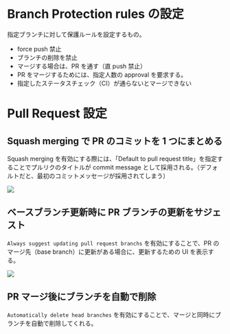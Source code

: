 # Branch Protection rules の設定

指定ブランチに対して保護ルールを設定するもの。

- force push 禁止
- ブランチの削除を禁止
- マージする場合は、PR を通す（直 push 禁止）
- PR をマージするためには、指定人数の approval を要求する。
- 指定したステータスチェック（CI）が通らないとマージできない


# Pull Request 設定

## Squash merging で PR のコミットを 1 つにまとめる

Squash merging を有効にする際には、「Default to pull request title」を指定することでプルリクのタイトルが commit message として採用される。（デフォルトだと、最初のコミットメッセージが採用されてしまう）

![](assets/20231120094438.png)

## ベースブランチ更新時に PR ブランチの更新をサジェスト

`Always suggest updating pull request branchs` を有効にすることで、PR のマージ先（base branch）に更新がある場合に、更新するための UI を表示する。

![](assets/20231120094759.png)

## PR マージ後にブランチを自動で削除

`Automatically delete head branches` を有効にすることで、マージと同時にブランチを自動で削除してくれる。
